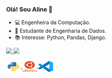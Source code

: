 ### Olá! Sou Aline 👋
<!--- <img align="right" alt="Aln" height="100" width="90" src="https://cdn.discordapp.com/attachments/857374959750742028/872634516966084608/me.png"> -->
- 💻 Engenheira da Computação.
- 🌱 Estudante de Engenharia de Dados.
- 📚 Interesse: Python, Pandas, Django.

 <div>
  <a href="https://github.com/alnbastos">
  <img height="180em" src="https://github-readme-stats.vercel.app/api?username=alnbastos&show_icons=true&theme=material-palenight&include_all_commits=true&count_private=true"/>
  <img height="180em" src="https://github-readme-stats.vercel.app/api/top-langs/?username=alnbastos&layout=compact&langs_count=7&theme=material-palenight"/>
</div>
  
<div style="display: inline_block"><br>
  <img align="center" alt="Aln-Python" height="30" width="40" src="https://raw.githubusercontent.com/devicons/devicon/master/icons/python/python-original.svg">
  <img align="center" alt="Aln-Ubuntu" height="30" width="40" src="https://github.com/devicons/devicon/blob/master/icons/ubuntu/ubuntu-plain-wordmark.svg">
  <img align="center" alt="Aln-VSCode" height="30" width="40" src="https://github.com/devicons/devicon/blob/master/icons/vscode/vscode-original.svg">
  
</div>
  
